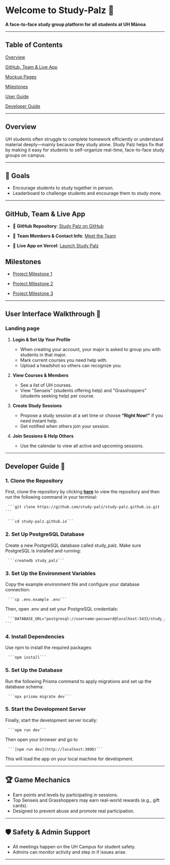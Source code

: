 # Welcome to Study-Palz 👋

**A face-to-face study group platform for all students at UH Mānoa**

---

## Table of Contents

[Overview](#overview)

[GitHub, Team & Live App](#github-team--live-app)

[Mockup Pages](mockup.md)

[Milestones](#milestones)

[User Guide](#user-guide-)

[Developer Guide](#developer-guide-)

---

## Overview

UH students often struggle to complete homework efficiently or understand material deeply—mainly because they study alone. Study Palz helps fix that by making it easy for students to self-organize real-time, face-to-face study groups on campus.

---

## 🎯 Goals

- Encourage students to study together in person.
- Leaderboard to challenge students and encourage them to study more.

---

## GitHub, Team & Live App

- 🔗 **GitHub Repository**: [Study Palz on GitHub](https://github.com/orgs/study-palz/repositories)  

- 👥 **Team Members & Contact Info**: [Meet the Team](team-contract.md)  

- 🚀 **Live App on Vercel**: [Launch Study Palz](https://study-palz.vercel.app/)


## Milestones

- [Project Milestone 1](https://github.com/orgs/study-palz/projects/3)

- [Project Milestone 2](https://github.com/orgs/study-palz/projects/7)

- [Project Milestone 3](https://github.com/orgs/study-palz/projects/8/views/1)


---

## User Interface Walkthrough 🔧

### Landing page



1. **Login & Set Up Your Profile**  
   - When creating your account, your major is asked to group you with students in that major.
   - Mark current courses you need help with.
   - Upload a headshot so others can recognize you.

2. **View Courses & Members**  
   - See a list of UH courses.
   - View "Senseis" (students offering help) and "Grasshoppers" (students seeking help) per course.

3. **Create Study Sessions**  
   - Propose a study session at a set time or choose **“Right Now!”** if you need instant help.
   - Get notified when others join your session.

4. **Join Sessions & Help Others**  
   - Use the calendar to view all active and upcoming sessions.

---

## Developer Guide 🔧

### 1. Clone the Repository

First, clone the repository by clicking [**here**](https://github.com/study-palz/study-palz.github.io) to view the repository and then run the following command in your terminal:

<pre> <code>```git clone https://github.com/study-palz/study-palz.github.io.git ```</code> </pre>
<pre> <code>```cd study-palz.github.io```</code> </pre>

### 2. Set Up PostgreSQL Database

Create a new PostgreSQL database called study_palz. Make sure PostgreSQL is installed and running:
<pre> <code>```createdb study_palz```</code> </pre>

### 3. Set Up the Environment Variables

Copy the example environment file and configure your database connection:
<pre> <code>```cp .env.example .env```</code> </pre>
Then, open .env and set your PostgreSQL credentials:
<pre> <code>```DATABASE_URL="postgresql://username:password@localhost:5432/study_palz"
```</code> </pre>

### 4. Install Dependencies

Use npm to install the required packages:
<pre> <code>```npm install```</code> </pre>

### 5. Set Up the Database

Run the following Prisma command to apply migrations and set up the database schema:
<pre> <code>```npx prisma migrate dev```</code> </pre>

### 5. Start the Development Server

Finally, start the development server locally:
<pre> <code>```npm run dev```</code> </pre>
Then open your browser and go to
<pre> <code>```[npm run dev](http://localhost:3000)```</code> </pre>
This will load the app on your local machine for development.

---

## 🏆 Game Mechanics

- Earn points and levels by participating in sessions.
- Top Senseis and Grasshoppers may earn real-world rewards (e.g., gift cards).
- Designed to prevent abuse and promote real participation.

---

## 🛡️ Safety & Admin Support

- All meetings happen on the UH Campus for student safety.
- Admins can monitor activity and step in if issues arise.

---



